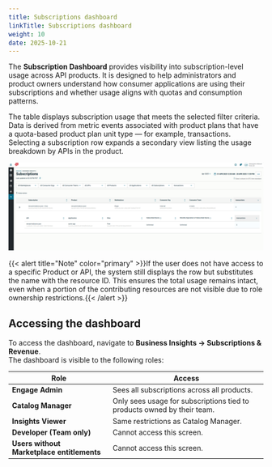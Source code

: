 ```yaml
---
title: Subscriptions dashboard
linkTitle: Subscriptions dashboard
weight: 10
date: 2025-10-21
---
```


The **Subscription Dashboard** provides visibility into subscription-level usage across API products. It is designed to help administrators and product owners understand how consumer applications are using their subscriptions and whether usage aligns with quotas and consumption patterns.

The table displays subscription usage that meets the selected filter criteria. Data is derived from metric events associated with product plans that have a quota-based product plan unit type — for example, transactions.  
Selecting a subscription row expands a secondary view listing the usage breakdown by APIs in the product.

![Business Insights Subscription Dashboard](/static/Images/Business-Insights-Subscriptions-Dashboard.png)

{{< alert title="Note" color="primary" >}}If the user does not have access to a specific Product or API, the system still displays the row but substitutes the name with the resource ID. This ensures the total usage remains intact, even when a portion of the contributing resources are not visible due to role ownership restrictions.{{< /alert >}}

## Accessing the dashboard

To access the dashboard, navigate to **Business Insights -> Subscriptions & Revenue**.  
The dashboard is visible to the following roles:

| Role                                       | Access                                                                     |
| ------------------------------------------ | -------------------------------------------------------------------------- |
| **Engage Admin**                           | Sees all subscriptions across all products.                                |  
| **Catalog Manager**                        | Only sees usage for subscriptions tied to products owned by their team.    |
| **Insights Viewer**                        | Same restrictions as Catalog Manager.                                      |
| **Developer (Team only)**                  | Cannot access this screen.                                                 |
| **Users without Marketplace entitlements** | Cannot access this screen.                                                 |
